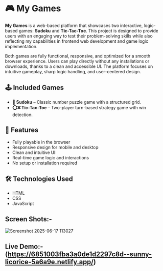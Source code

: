 # 🎮 My Games

**My Games** is a web-based platform that showcases two interactive, logic-based games: **Sudoku** and **Tic-Tac-Toe**. This project is designed to provide users with an engaging way to test their problem-solving skills while also reflecting my capabilities in frontend web development and game logic implementation.

Both games are fully functional, responsive, and optimized for a smooth browser experience. Users can play directly without any installations or downloads, thanks to a clean and accessible UI. The platform focuses on intuitive gameplay, sharp logic handling, and user-centered design.

## 🕹️ Included Games

- **🧩 Sudoku** – Classic number puzzle game with a structured grid.
- **⭕❌ Tic-Tac-Toe** – Two-player turn-based strategy game with win detection.

## 🚀 Features

- Fully playable in the browser
- Responsive design for mobile and desktop
- Clean and intuitive UI
- Real-time game logic and interactions
- No setup or installation required

## 🛠️ Technologies Used

- HTML
- CSS
- JavaScript

## Screen Shots:-
![Screenshot 2025-06-17 113027](https://github.com/user-attachments/assets/ec79b494-060b-4502-b6ec-31f9c1ec63c8)

## Live Demo:-  (https://6851003fba3a0de1d2297c8d--sunny-licorice-5a6a9e.netlify.app/)


